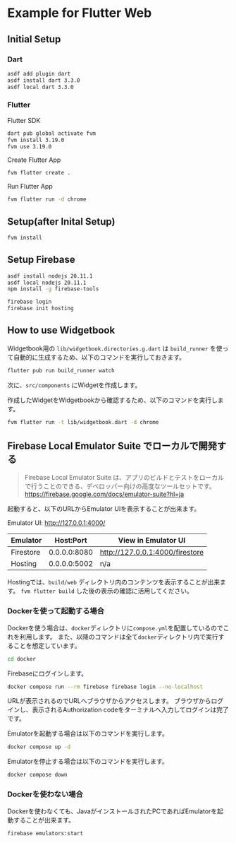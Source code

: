 # Example for Flutter Web

## Initial Setup

### Dart

```bash
asdf add plugin dart
asdf install dart 3.3.0
asdf local dart 3.3.0
```

### Flutter

Flutter SDK

```bash
dart pub global activate fvm
fvm install 3.19.0
fvm use 3.19.0
```

Create Flutter App

```bash
fvm flutter create .
```

Run Flutter App


```bash
fvm flutter run -d chrome
```

## Setup(after Inital Setup)

```bash
fvm install
```

## Setup Firebase

```bash
asdf install nodejs 20.11.1
asdf local nodejs 20.11.1
npm install -g firebase-tools
```

```bash
firebase login
firebase init hosting
```

## How to use Widgetbook

Widgetbook用の `lib/widgetbook.directories.g.dart` は `build_runner` を使って自動的に生成するため、以下のコマンドを実行しておきます。

```bash
flutter pub run build_runner watch
```

次に、`src/components` にWidgetを作成します。

作成したWidgetをWidgetbookから確認するため、以下のコマンドを実行します。

```bash
fvm flutter run -t lib/widgetbook.dart -d chrome
```

## Firebase Local Emulator Suite でローカルで開発する

> Firebase Local Emulator Suite は、アプリのビルドとテストをローカルで行うことのできる、デベロッパー向けの高度なツールセットです。
> https://firebase.google.com/docs/emulator-suite?hl=ja

起動すると、以下のURLからEmulator UIを表示することが出来ます。

Emulator UI: http://127.0.0.1:4000/

| Emulator  | Host:Port    | View in Emulator UI             |
| --------- | ------------ | ------------------------------- |
| Firestore | 0.0.0.0:8080 | http://127.0.0.1:4000/firestore |
| Hosting   | 0.0.0.0:5002 | n/a                             |

Hostingでは、`build/web` ディレクトリ内のコンテンツを表示することが出来ます。
`fvm flutter build` した後の表示の確認に活用してください。

### Dockerを使って起動する場合

Dockerを使う場合は、`docker`ディレクトリに`compose.yml`を配置しているのでこれを利用します。
また、以降のコマンドは全て`docker`ディレクトリ内で実行することを想定しています。

```bash
cd docker
```

Firebaseにログインします。

```bash
docker compose run --rm firebase firebase login --no-localhost
```

URLが表示されるのでURLへブラウザからアクセスします。
ブラウザからログインし、表示されるAuthorization codeをターミナルへ入力してログインは完了です。

Emulatorを起動する場合は以下のコマンドを実行します。

```bash
docker compose up -d
```

Emulatorを停止する場合は以下のコマンドを実行します。

```bash
docker compose down
```

### Dockerを使わない場合

Dockerを使わなくても、JavaがインストールされたPCであればEmulatorを起動することが出来ます。

```bash
firebase emulators:start
```
